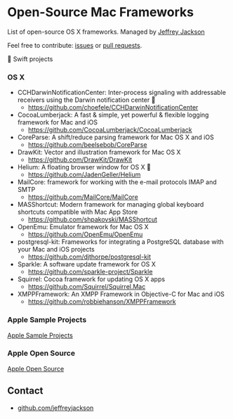 # Open-Source Mac Frameworks

List of open-source OS X frameworks.  Managed by [Jeffrey Jackson](https://github.com/jeffreyjackson)

Feel free to contribute: [issues](https://github.com/AwesomeOpenSource/mac-frameworks/issues) or [pull requests](https://github.com/AwesomeOpenSource/mac-frameworks/pulls).
 
:large_orange_diamond: Swift projects
 
### OS X
- CCHDarwinNotificationCenter: Inter-process signaling with addressable receivers using the Darwin notification center :large_orange_diamond:
  - https://github.com/choefele/CCHDarwinNotificationCenter
- CocoaLumberjack: A fast & simple, yet powerful & flexible logging framework for Mac and iOS
  - https://github.com/CocoaLumberjack/CocoaLumberjack
- CoreParse: A shift/reduce parsing framework for Mac OS X and iOS
  - https://github.com/beelsebob/CoreParse
- DrawKit: Vector and illustration framework for Mac OS X
  - https://github.com/DrawKit/DrawKit
- Helium: A floating browser window for OS X :large_orange_diamond:
  - https://github.com/JadenGeller/Helium
- MailCore: framework for working with the e-mail protocols IMAP and SMTP
  - https://github.com/MailCore/MailCore
- MASShortcut: Modern framework for managing global keyboard shortcuts compatible with Mac App Store
  - https://github.com/shpakovski/MASShortcut
- OpenEmu: Emulator framework for Mac OS X
  - https://github.com/OpenEmu/OpenEmu
- postgresql-kit: Frameworks for integrating a PostgreSQL database with your Mac and iOS projects
  - https://github.com/djthorpe/postgresql-kit
- Sparkle: A software update framework for OS X
  - https://github.com/sparkle-project/Sparkle
- Squirrel: Cocoa framework for updating OS X apps
  - https://github.com/Squirrel/Squirrel.Mac
- XMPPFramework: An XMPP Framework in Objective-C for Mac and iOS
  - https://github.com/robbiehanson/XMPPFramework

### Apple Sample Projects
[Apple Sample Projects](https://developer.apple.com/library/mac/navigation/#section=Resource%20Types&topic=Sample%20Code)

### Apple Open Source 
[Apple Open Source](http://www.opensource.apple.com/)

## Contact

- [github.com/jeffreyjackson](https://github.com/jeffreyjackson)
